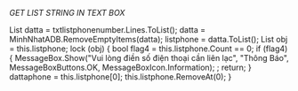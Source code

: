  *GET LIST STRING IN TEXT BOX*
 
 
 
 
 
 
 
 
 List<string> datta = txtlistphonenumber.Lines.ToList();
  datta = MinhNhatADB.RemoveEmptyItems(datta);
  listphone = datta.ToList();
  List<string> obj = this.listphone;
  lock (obj)
  {
      bool flag4 = this.listphone.Count == 0;
      if (flag4)
      {
          MessageBox.Show("Vui lòng điền số điện thoại cần liên lạc", "Thông Báo", MessageBoxButtons.OK, MessageBoxIcon.Information); ;
          return;
      }
      dattaphone = this.listphone[0];
      this.listphone.RemoveAt(0);
  }
